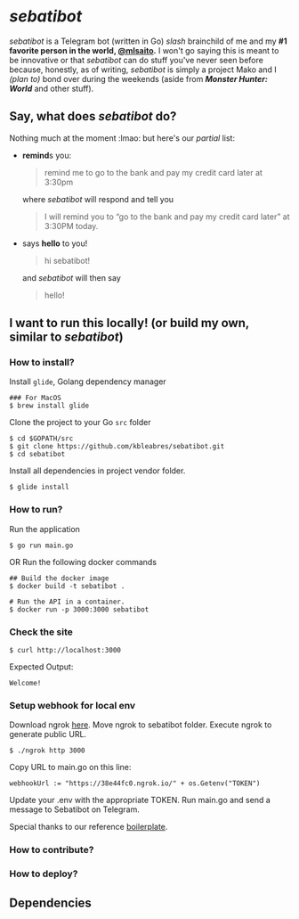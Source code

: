 # *sebatibot*

*sebatibot* is a Telegram bot (written in Go) *slash* brainchild of me and my **#1 favorite person in the world, [@mlsaito](https://github.com/mlsaito).** I won't go saying this is meant to be innovative or that *sebatibot* can do stuff you've never seen before because, honestly, as of writing, *sebatibot* is simply a project Mako and I *(plan to)* bond over during the weekends (aside from *__Monster Hunter: World__* and other stuff).

## Say, what does *sebatibot* do?

Nothing much at the moment :lmao: but here's our *partial* list:
- **remind**s you:

  > remind me to go to the bank and pay my credit card later at 3:30pm

  where *sebatibot* will respond and tell you

  > I will remind you to “go to the bank and pay my credit card later” at 3:30PM today.

- says **hello** to you!

  > hi sebatibot!

  and *sebatibot* will then say

  > hello!

## I want to run this locally! (or build my own, similar to *sebatibot*)
### How to install?

Install `glide`, Golang dependency manager

```
### For MacOS
$ brew install glide
```

Clone the project to your Go `src` folder

```
$ cd $GOPATH/src
$ git clone https://github.com/kbleabres/sebatibot.git
$ cd sebatibot
```

Install all dependencies in project vendor folder.

```
$ glide install
```

### How to run?
Run the application
```
$ go run main.go
```

OR Run the following docker commands

```
## Build the docker image
$ docker build -t sebatibot .

# Run the API in a container.
$ docker run -p 3000:3000 sebatibot
```

### Check the site
```
$ curl http://localhost:3000
```
Expected Output:

```
Welcome!
```

### Setup webhook for local env
Download ngrok [here](https://ngrok.com/download).
Move ngrok to sebatibot folder.
Execute ngrok to generate public URL.
```
$ ./ngrok http 3000
```
Copy URL to main.go on this line:
```
webhookUrl := "https://38e44fc0.ngrok.io/" + os.Getenv("TOKEN")
```
Update your .env with the appropriate TOKEN.
Run main.go and send a message to Sebatibot on Telegram.

Special thanks to our reference [boilerplate](https://github.com/sjoshi6/go-rest-api-boilerplate).

### How to contribute?


### How to deploy?

## Dependencies


